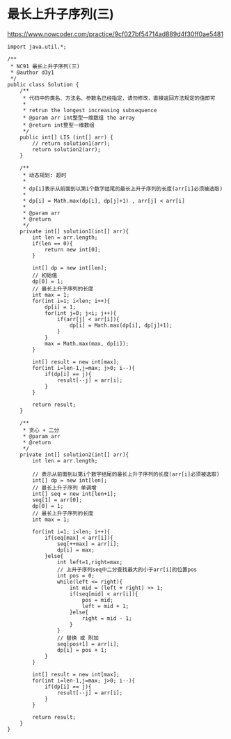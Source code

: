 # 最长上升子序列(三)
https://www.nowcoder.com/practice/9cf027bf54714ad889d4f30ff0ae5481

    import java.util.*;
    
    /**
     * NC91 最长上升子序列(三)
     * @author d3y1
     */
    public class Solution {
        /**
         * 代码中的类名、方法名、参数名已经指定，请勿修改，直接返回方法规定的值即可
         *
         * retrun the longest increasing subsequence
         * @param arr int整型一维数组 the array
         * @return int整型一维数组
         */
        public int[] LIS (int[] arr) {
            // return solution1(arr);
            return solution2(arr);
        }
    
        /**
         * 动态规划: 超时
         *
         * dp[i]表示从前面到以第i个数字结尾的最长上升子序列的长度(arr[i]必须被选取)
         *
         * dp[i] = Math.max(dp[i], dp[j]+1) , arr[j] < arr[i]
         *
         * @param arr
         * @return
         */
        private int[] solution1(int[] arr){
            int len = arr.length;
            if(len == 0){
                return new int[0];
            }
    
            int[] dp = new int[len];
            // 初始值
            dp[0] = 1;
            // 最长上升子序列的长度
            int max = 1;
            for(int i=1; i<len; i++){
                dp[i] = 1;
                for(int j=0; j<i; j++){
                    if(arr[j] < arr[i]){
                        dp[i] = Math.max(dp[i], dp[j]+1);
                    }
                }
                max = Math.max(max, dp[i]);
            }
    
            int[] result = new int[max];
            for(int i=len-1,j=max; j>0; i--){
                if(dp[i] == j){
                    result[--j] = arr[i];
                }
            }
    
            return result;
        }
    
        /**
         * 贪心 + 二分
         * @param arr
         * @return
         */
        private int[] solution2(int[] arr){
            int len = arr.length;
    
            // 表示从前面到以第i个数字结尾的最长上升子序列的长度(arr[i]必须被选取)
            int[] dp = new int[len];
            // 最长上升子序列 单调增
            int[] seq = new int[len+1];
            seq[1] = arr[0];
            dp[0] = 1;
            // 最长上升子序列的长度
            int max = 1;
    
            for(int i=1; i<len; i++){
                if(seq[max] < arr[i]){
                    seq[++max] = arr[i];
                    dp[i] = max;
                }else{
                    int left=1,right=max;
                    // 上升子序列seq中二分查找最大的小于arr[i]的位置pos
                    int pos = 0;
                    while(left <= right){
                        int mid = (left + right) >> 1;
                        if(seq[mid] < arr[i]){
                            pos = mid;
                            left = mid + 1;
                        }else{
                            right = mid - 1;
                        }
                    }
                    // 替换 或 附加
                    seq[pos+1] = arr[i];
                    dp[i] = pos + 1;
                }
            }
    
            int[] result = new int[max];
            for(int i=len-1,j=max; j>0; i--){
                if(dp[i] == j){
                    result[--j] = arr[i];
                }
            }
    
            return result;
        }
    }
    

